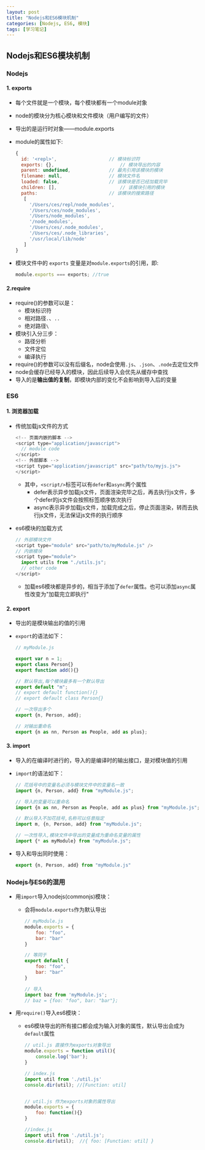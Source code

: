 ```yaml
---
layout: post
title: "Nodejs和ES6模块机制"
categories: [Nodejs, ES6, 模块]
tags: [学习笔记]
---
```


## Nodejs和ES6模块机制

### Nodejs

#### 1. exports

- 每个文件就是一个模块，每个模块都有一个module对象

- node的模块分为核心模块和文件模块（用户编写的文件）

- 导出的是运行时对象——module.exports

- module的属性如下:

  ```javascript
  {
    id: '<repl>', 					// 模块标识符
    exports: {},						// 模块导出的内容
    parent: undefined,				// 最先引用该模块的模块
    filename: null,					// 模块文件名
    loaded: false,					// 该模块是否已经加载完毕
    children: [],						// 该模块引用的模块
    paths: 							// 该模块的搜索路径
     [
       '/Users/ces/repl/node_modules',
       '/Users/ces/node_modules',
       '/Users/node_modules',
       '/node_modules',
       '/Users/ces/.node_modules',
       '/Users/ces/.node_libraries',
       '/usr/local/lib/node' 
     ]
  }
  ```

- 模块文件中的 `exports` 变量是对`module.exports`的引用，即:

  ```javascript
  module.exports === exports; //true
  ```

<!--more-->

#### 2.require

- require()的参数可以是：
  - 模块标识符
  - 相对路径`.`、`..`
  - 绝对路径`\`
- 模块引入分三步：
  - 路径分析
  - 文件定位
  - 编译执行
- require()的参数可以没有后缀名，node会使用`.js`、`.json`、`.node`去定位文件
- node会缓存已经导入的模块，因此后续导入会优先从缓存中查找
- 导入的是**输出值的复制**，即模块内部的变化不会影响到导入后的变量

### ES6

#### 1. 浏览器加载

- 传统加载js文件的方式

  ```javascript
  <!-- 页面内嵌的脚本 -->
  <script type="application/javascript">
    // module code
  </script>
  <!-- 外部脚本 -->
  <script type="application/javascript" src="path/to/myjs.js">
  </script>
  ```

  - 其中，`<script/>`标签可以有`defer`和`async`两个属性
    - defer表示异步加载js文件，页面渲染完毕之后，再去执行js文件，多个defer的js文件会按照标签顺序依次执行
    - async表示异步加载js文件，加载完成之后，停止页面渲染，转而去执行js文件，无法保证js文件的执行顺序

- es6模块的加载方式

  ```javascript
  // 外部模块文件
  <script type="module" src="path/to/myModule.js" />
  // 内嵌模块
  <script type="module">
    import utils from "./utils.js";
    // other code
  </script>
  ```

  - 加载es6模块都是异步的，相当于添加了`defer`属性。也可以添加`async`属性改变为"加载完立即执行"

#### 2. export

- 导出的是模块输出的值的引用

- `export`的语法如下：

  ```javascript
  // myModule.js
  
  export var n = 1;
  export class Person{}
  export function add(){}
  
  // 默认导出,每个模块最多有一个默认导出
  export default "m";
  // export default function(){}
  // export default class Person{}
  
  // 一次导出多个
  export {n, Person, add};
  
  // 对输出重命名
  export {n as nn, Person as People, add as plus};
  ```

#### 3. import

- 导入的在编译时进行的，导入的是编译时的输出接口，是对模块值的引用

- `import`的语法如下：

  ```javascript
  // 花括号中的变量名必须与模块文件中的变量名一致
  import {n, Person, add} from "myModule.js";
  
  // 导入的变量可以重命名
  import {n as nn, Person as People, add as plus} from "myModule.js";
  
  // 默认导入不加花括号,名称可以任意指定
  import m, {n, Person, add} from "myModule.js";
  
  // 一次性导入,模块文件中导出的变量成为重命名变量的属性
  import {* as myModule} from "myModule.js";
  ```

- 导入和导出同时使用：

  ```javascript
  export {n, Person, add} from "myModule.js"
  ```


### Nodejs与ES6的混用

- 用`import`导入nodejs(commonjs)模块：

  - 会将`module.exports`作为默认导出

    ```javascript
    // myModule.js
    module.exports = {
        foo: "foo",
        bar: "bar"
    }
    
    // 等同于
    export default {
        foo: "foo",
        bar: "bar"
    }
    
    // 导入
    import baz from 'myModule.js';
    // baz = {foo: "foo", bar: "bar"};
    ```

- 用`require()`导入es6模块：

  - es6模块导出的所有接口都会成为输入对象的属性，默认导出会成为`default`属性

    ```javascript
    // util.js 直接作为exports对象导出
    module.exports = function util(){
        console.log('bar');
    }
    
    // index.js
    import util from './util.js'
    console.dir(util); //[Function: util]
    
    
    // util.js 作为exports对象的属性导出
    module.exports = {
        foo: function(){}
    }
    
    //index.js
    import util from './util.js';
    console.dir(util);	//{ foo: [Function: util] }
    ```

